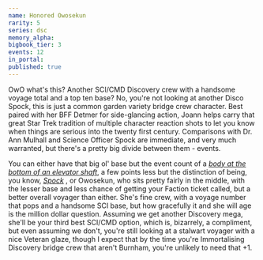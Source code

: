 ```yaml
---
name: Honored Owosekun
rarity: 5
series: dsc
memory_alpha:
bigbook_tier: 3
events: 12
in_portal:
published: true
---
```


OwO what's this? Another SCI/CMD Discovery crew with a handsome voyage total and a top ten base? No, you're not looking at another Disco Spock, this is just a common garden variety bridge crew character. Best paired with her BFF Detmer for side-glancing action, Joann helps carry that great Star Trek tradition of multiple character reaction shots to let you know when things are serious into the twenty first century. Comparisons with Dr. Ann Mulhall and Science Officer Spock are immediate, and very much warranted, but there's a pretty big divide between them - events. 

You can either have that big ol' base but the event count of a  [_body at the bottom of an elevator shaft_](https://www.youtube.com/watch?v=Mj8FIbuoWPY), a few points less but the distinction of being, you know,  [_Spock_](https://youtu.be/eVDMDyDTsLs?t=79) , or Owosekun, who sits pretty fairly in the middle, with the lesser base and less chance of getting your Faction ticket called, but a better overall voyager than either. She's fine crew, with a voyage number that pops and a handsome SCI base, but how gracefully it and she will age is the million dollar question. Assuming we get another Discovery mega, she'll be your third best SCI/CMD option, which is, bizarrely, a compliment, but even assuming we don't, you're still looking at a stalwart voyager with a nice Veteran glaze, though I expect that by the time you're Immortalising Discovery bridge crew that aren't Burnham, you're unlikely to need that +1.
